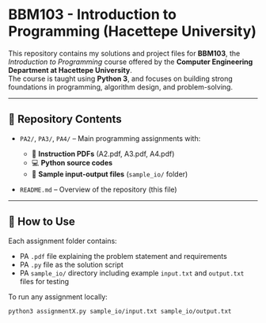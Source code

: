 # BBM103 - Introduction to Programming (Hacettepe University)

This repository contains my solutions and project files for **BBM103**, the *Introduction to Programming* course offered by the **Computer Engineering Department at Hacettepe University**.  
The course is taught using **Python 3**, and focuses on building strong foundations in programming, algorithm design, and problem-solving.

---

## 📁 Repository Contents

- `PA2/`, `PA3/`, `PA4/` – Main programming assignments with:
  - 📄 **Instruction PDFs** (A2.pdf, A3.pdf, A4.pdf)
  - 💻 **Python source codes**
  - 🧪 **Sample input-output files** (`sample_io/` folder)

- `README.md` – Overview of the repository (this file)

---

## 🚀 How to Use

Each assignment folder contains:
- PA `.pdf` file explaining the problem statement and requirements
- PA `.py` file as the solution script
- PA `sample_io/` directory including example `input.txt` and `output.txt` files for testing

To run any assignment locally:

```bash
python3 assignmentX.py sample_io/input.txt sample_io/output.txt
